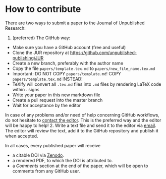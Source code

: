 # How to contribute

There are two ways to submit a paper to the Journal of Unpublished Research:
1. (preferred) The GitHub way:
 - Make sure you have a GitHub account (free and useful)
 - Clone the JUR repository at https://github.com/unpublished-publishing/JUR
 - Create a new branch, preferably with the author name
 - Copy the file `papers/template.tex.md` to `papers/new_file_name.tex.md`
 - Important: DO NOT COPY `papers/template.md`! COPY `papers/template.tex.md` INSTEAD!
 - TeXify will convert all `.tex.md` files into `.md` files by rendering LaTeX code within $.$ signs
 - Write your paper in this new markdown file
 - Create a pull request into the master branch
 - Wait for acceptance by the editor

In case of any problems and/or need of help concerning GitHub workflows, do not hesitate to
[contact the editor](mailto:unpublished.publishing@gmail.com). This is the preferred way and
the editor will be happy to help!
2. Write a text file and send it to the editor via [email](mailto:unpublished.publishing@gmail.com). The editor will review the text, add it to the GitHub repository and publish it when accepted.

In all cases, every published paper will receive
- a citable DOI via [Zenodo](www.zenodo.org).
- a rendered PDF, to which the DOI is attributed to.
- a _Comments_ section at the end of the paper, which will be open to comments from any GitHub user.
